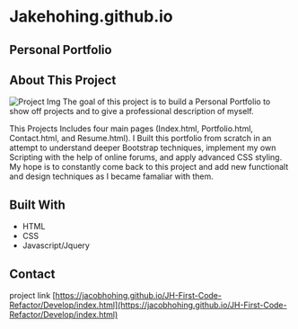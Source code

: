 # Jakehohing.github.io
## Personal Portfolio

## About This Project
![Project Img](Assets/website-capture.PNG)
The goal of this project is to build a Personal Portfolio to show off projects and to give a professional description of myself.


This Projects Includes four main pages (Index.html, Portfolio.html, Contact.html, and Resume.html). I Built this portfolio from scratch in an attempt to understand deeper Bootstrap techniques, implement my own Scripting with the help of online forums, and apply advanced CSS styling. My hope is to constantly come back to this project and add new functionalt and design techniques as I became famaliar with them.

## Built With
- HTML 
- CSS
- Javascript/Jquery

## Contact
project link [https://jacobhohing.github.io/JH-First-Code-Refactor/Develop/index.html](https://jacobhohing.github.io/JH-First-Code-Refactor/Develop/index.html)
